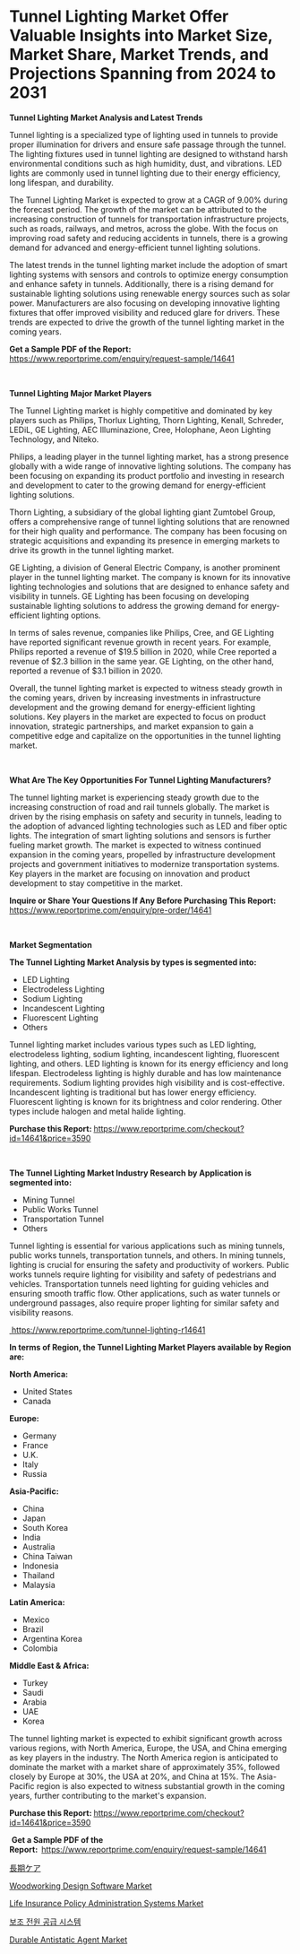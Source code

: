 <p><h1>Tunnel Lighting Market Offer Valuable Insights into Market Size, Market Share, Market Trends, and Projections Spanning from 2024 to 2031</h1></p><p><strong>Tunnel Lighting Market Analysis and Latest Trends</strong></p>
<p><p>Tunnel lighting is a specialized type of lighting used in tunnels to provide proper illumination for drivers and ensure safe passage through the tunnel. The lighting fixtures used in tunnel lighting are designed to withstand harsh environmental conditions such as high humidity, dust, and vibrations. LED lights are commonly used in tunnel lighting due to their energy efficiency, long lifespan, and durability.</p><p>The Tunnel Lighting Market is expected to grow at a CAGR of 9.00% during the forecast period. The growth of the market can be attributed to the increasing construction of tunnels for transportation infrastructure projects, such as roads, railways, and metros, across the globe. With the focus on improving road safety and reducing accidents in tunnels, there is a growing demand for advanced and energy-efficient tunnel lighting solutions.</p><p>The latest trends in the tunnel lighting market include the adoption of smart lighting systems with sensors and controls to optimize energy consumption and enhance safety in tunnels. Additionally, there is a rising demand for sustainable lighting solutions using renewable energy sources such as solar power. Manufacturers are also focusing on developing innovative lighting fixtures that offer improved visibility and reduced glare for drivers. These trends are expected to drive the growth of the tunnel lighting market in the coming years.</p></p>
<p><strong>Get a Sample PDF of the Report:&nbsp;</strong> <a href="https://www.reportprime.com/enquiry/request-sample/14641">https://www.reportprime.com/enquiry/request-sample/14641</a></p>
<p>&nbsp;</p>
<p><strong>Tunnel Lighting Major Market Players</strong></p>
<p><p>The Tunnel Lighting market is highly competitive and dominated by key players such as Philips, Thorlux Lighting, Thorn Lighting, Kenall, Schreder, LEDiL, GE Lighting, AEC Illuminazione, Cree, Holophane, Aeon Lighting Technology, and Niteko. </p><p>Philips, a leading player in the tunnel lighting market, has a strong presence globally with a wide range of innovative lighting solutions. The company has been focusing on expanding its product portfolio and investing in research and development to cater to the growing demand for energy-efficient lighting solutions.</p><p>Thorn Lighting, a subsidiary of the global lighting giant Zumtobel Group, offers a comprehensive range of tunnel lighting solutions that are renowned for their high quality and performance. The company has been focusing on strategic acquisitions and expanding its presence in emerging markets to drive its growth in the tunnel lighting market.</p><p>GE Lighting, a division of General Electric Company, is another prominent player in the tunnel lighting market. The company is known for its innovative lighting technologies and solutions that are designed to enhance safety and visibility in tunnels. GE Lighting has been focusing on developing sustainable lighting solutions to address the growing demand for energy-efficient lighting options.</p><p>In terms of sales revenue, companies like Philips, Cree, and GE Lighting have reported significant revenue growth in recent years. For example, Philips reported a revenue of $19.5 billion in 2020, while Cree reported a revenue of $2.3 billion in the same year. GE Lighting, on the other hand, reported a revenue of $3.1 billion in 2020.</p><p>Overall, the tunnel lighting market is expected to witness steady growth in the coming years, driven by increasing investments in infrastructure development and the growing demand for energy-efficient lighting solutions. Key players in the market are expected to focus on product innovation, strategic partnerships, and market expansion to gain a competitive edge and capitalize on the opportunities in the tunnel lighting market.</p></p>
<p>&nbsp;</p>
<p><strong>What Are The Key Opportunities For Tunnel Lighting Manufacturers?</strong></p>
<p><p>The tunnel lighting market is experiencing steady growth due to the increasing construction of road and rail tunnels globally. The market is driven by the rising emphasis on safety and security in tunnels, leading to the adoption of advanced lighting technologies such as LED and fiber optic lights. The integration of smart lighting solutions and sensors is further fueling market growth. The market is expected to witness continued expansion in the coming years, propelled by infrastructure development projects and government initiatives to modernize transportation systems. Key players in the market are focusing on innovation and product development to stay competitive in the market.</p></p>
<p><strong>Inquire or Share Your Questions If Any Before Purchasing This Report:</strong> <a href="https://www.reportprime.com/enquiry/pre-order/14641">https://www.reportprime.com/enquiry/pre-order/14641</a></p>
<p>&nbsp;</p>
<p><strong>Market Segmentation</strong></p>
<p><strong>The Tunnel Lighting Market Analysis by types is segmented into:</strong></p>
<p><ul><li>LED Lighting</li><li>Electrodeless Lighting</li><li>Sodium Lighting</li><li>Incandescent Lighting</li><li>Fluorescent Lighting</li><li>Others</li></ul></p>
<p><p>Tunnel lighting market includes various types such as LED lighting, electrodeless lighting, sodium lighting, incandescent lighting, fluorescent lighting, and others. LED lighting is known for its energy efficiency and long lifespan. Electrodeless lighting is highly durable and has low maintenance requirements. Sodium lighting provides high visibility and is cost-effective. Incandescent lighting is traditional but has lower energy efficiency. Fluorescent lighting is known for its brightness and color rendering. Other types include halogen and metal halide lighting.</p></p>
<p><strong>Purchase this Report:&nbsp;</strong><a href="https://www.reportprime.com/checkout?id=14641&price=3590">https://www.reportprime.com/checkout?id=14641&price=3590</a></p>
<p>&nbsp;</p>
<p><strong>The Tunnel Lighting Market Industry Research by Application is segmented into:</strong></p>
<p><ul><li>Mining Tunnel</li><li>Public Works Tunnel</li><li>Transportation Tunnel</li><li>Others</li></ul></p>
<p><p>Tunnel lighting is essential for various applications such as mining tunnels, public works tunnels, transportation tunnels, and others. In mining tunnels, lighting is crucial for ensuring the safety and productivity of workers. Public works tunnels require lighting for visibility and safety of pedestrians and vehicles. Transportation tunnels need lighting for guiding vehicles and ensuring smooth traffic flow. Other applications, such as water tunnels or underground passages, also require proper lighting for similar safety and visibility reasons.</p></p>
<p><a href="https://www.reportprime.com/tunnel-lighting-r14641">&nbsp;https://www.reportprime.com/tunnel-lighting-r14641</a></p>
<p><strong>In terms of Region, the Tunnel Lighting Market Players available by Region are:</strong></p>
<p>
    <p> <strong> North America: </strong>
        <ul>
            <li>United States</li>
            <li>Canada</li>
        </ul>
        </p> 
    <p> <strong> Europe: </strong>
        <ul>
            <li>Germany</li>
            <li>France</li>
            <li>U.K.</li>
            <li>Italy</li>
            <li>Russia</li>
        </ul>
        </p> 
    <p> <strong> Asia-Pacific: </strong>
        <ul>
            <li>China</li>
            <li>Japan</li>
            <li>South Korea</li>
            <li>India</li>
            <li>Australia</li>
            <li>China Taiwan</li>
            <li>Indonesia</li>
            <li>Thailand</li>
            <li>Malaysia</li>
        </ul>
        </p> 
    <p> <strong> Latin America: </strong>
        <ul>
            <li>Mexico</li>
            <li>Brazil</li>
            <li>Argentina Korea</li>
            <li>Colombia</li>
        </ul>
        </p> 
    <p> <strong> Middle East & Africa: </strong>
        <ul>
            <li>Turkey</li>
            <li>Saudi</li>
            <li>Arabia</li>
            <li>UAE</li>
            <li>Korea</li>
        </ul>
    </p>
    </p>
<p><p>The tunnel lighting market is expected to exhibit significant growth across various regions, with North America, Europe, the USA, and China emerging as key players in the industry. The North America region is anticipated to dominate the market with a market share of approximately 35%, followed closely by Europe at 30%, the USA at 20%, and China at 15%. The Asia-Pacific region is also expected to witness substantial growth in the coming years, further contributing to the market's expansion.</p></p>
<p><strong>Purchase this Report: </strong><a href="https://www.reportprime.com/checkout?id=14641&price=3590">https://www.reportprime.com/checkout?id=14641&price=3590</a></p>
<p>&nbsp;<strong>Get a Sample PDF of the Report:&nbsp;&nbsp;</strong><a href="https://www.reportprime.com/enquiry/request-sample/14641">https://www.reportprime.com/enquiry/request-sample/14641</a></p>
<p><strong></strong></p>
<p><p><a href="https://medium.com/@elihomenick1943/%E9%95%B7%E6%9C%9F%E3%82%B1%E3%82%A2%E5%B8%82%E5%A0%B4%E3%81%B8%E3%81%AE%E6%B4%9E%E5%AF%9F-%E5%B8%82%E5%A0%B4%E3%83%97%E3%83%AC%E3%82%A4%E3%83%A4%E3%83%BC-%E5%B8%82%E5%A0%B4%E8%A6%8F%E6%A8%A1-%E5%9C%B0%E7%90%86%E7%9A%84%E5%9C%B0%E5%9F%9F-%E4%BA%88%E6%B8%AC-2024%E5%B9%B4-2031%E5%B9%B4-6e12aee2c041">長期ケア</a></p><p><a href="https://github.com/lylyparadise/Market-Research-Report-List-4/blob/main/woodworking-design-software-market.md">Woodworking Design Software Market</a></p><p><a href="https://issuu.com/reportprime-2/docs/life-insurance-policy-administration-systems-marke">Life Insurance Policy Administration Systems Market</a></p><p><a href="https://medium.com/@cierrahayes1930/%EB%B3%B4%EC%A1%B0-%EC%A0%84%EC%9B%90-%EA%B3%B5%EA%B8%89-%EC%8B%9C%EC%8A%A4%ED%85%9C-%EC%8B%9C%EC%9E%A5-%EB%8F%99%ED%96%A5-%EC%8B%9C%EC%9E%A5-%EC%84%B8%EB%B6%84%ED%99%94%EC%97%90-%EB%8C%80%ED%95%9C-%EC%83%81%EC%84%B8%ED%95%9C-%EC%97%B0%EA%B5%AC-%EB%B0%8F-%EC%8B%A0%ED%9D%A5-%ED%8A%B8%EB%A0%8C%EB%93%9C%EC%9D%98-%EC%A4%91%EC%9A%94%EC%84%B1-%EB%B6%84%EC%84%9D-89feef02b909">보조 전원 공급 시스템</a></p><p><a href="https://medium.com/@rasauncoleman20/durable-antistatic-agent-industry-analysis-report-its-market-size-growing-with-a-cagr-of-7-4-adceed86b8cf">Durable Antistatic Agent Market</a></p></p>